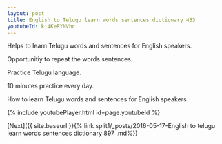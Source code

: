 ```yaml
---
layout: post
title: English to Telugu learn words sentences dictionary 453 
youtubeId: ki4KeRYNVhc
---
```

 
 
Helps to learn Telugu words and sentences for English speakers.

Opportunitiy to repeat the words sentences. 

Practice Telugu language. 
 
10 minutes practice every day. 
 
How to learn Telugu words and sentences for English speakers 
 
{% include youtubePlayer.html id=page.youtubeId %}
 
 
[Next]({{ site.baseurl }}{% link  split1/_posts/2016-05-17-English to telugu learn words sentences dictionary 897 .md%})
 
